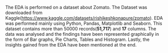 The EDA is performed on a dataset about Zomato.
The Dataset was downloaded from Kaggle(https://www.kaggle.com/datasets/rishikeshkonapure/zomato).
EDA was performed mainly using Python, Pandas, Matplotlib and Seaborn. 
This dataset contains more than 50000 records(**51,717**) and **17** columns.
The data was analysed and the findings have been represented graphically in the form of Bar graphs, Pie Charts, Tables and Histogram.
Lastly, the insights gained from the EDA have been mentioned at the end.
